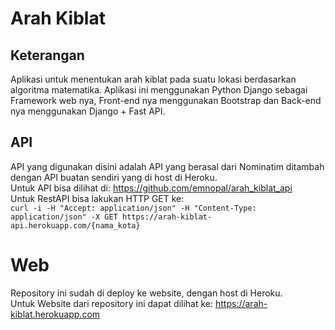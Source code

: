 # Arah Kiblat
## Keterangan
Aplikasi untuk menentukan arah kiblat pada suatu lokasi berdasarkan algoritma matematika. Aplikasi ini menggunakan Python Django sebagai Framework web nya, Front-end nya menggunakan Bootstrap dan Back-end nya menggunakan Django + Fast API.

## API
API yang digunakan disini adalah API yang berasal dari Nominatim ditambah dengan API buatan sendiri yang di host di Heroku. <br>
Untuk API bisa dilihat di: https://github.com/emnopal/arah_kiblat_api <br>
Untuk RestAPI bisa lakukan HTTP GET ke: <br>
`curl -i -H "Accept: application/json" -H "Content-Type: application/json" -X GET https://arah-kiblat-api.herokuapp.com/{nama_kota}` <br>

# Web
Repository ini sudah di deploy ke website, dengan host di Heroku.<br>
Untuk Website dari repository ini dapat dilihat ke: https://arah-kiblat.herokuapp.com

